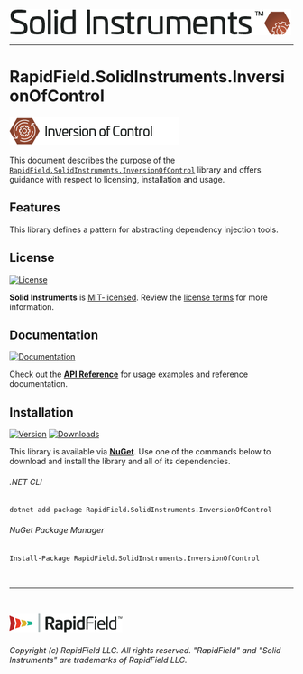 <!--
Copyright (c) RapidField LLC. Licensed under the MIT License. See LICENSE.txt in the project root for license information.
-->

[![Solid Instruments logo](../../SolidInstruments.Logo.Color.Transparent.500w.png)](../../README.md)
- - -

# RapidField.SolidInstruments.InversionOfControl

![Inversion of Control](Label.InversionOfControl.300w.png)

This document describes the purpose of the [`RapidField.SolidInstruments.InversionOfControl`]() library and offers guidance with respect to licensing, installation and usage.

## Features

This library defines a pattern for abstracting dependency injection tools.

## License

[![License](https://img.shields.io/github/license/rapidfield/solid-instruments?style=flat&color=lightseagreen&label=license&logo=open-access&logoColor=lightgrey)](../../LICENSE.txt)

**Solid Instruments** is [MIT-licensed](https://en.wikipedia.org/wiki/MIT_License). Review the [license terms](../../LICENSE.txt) for more information.

## Documentation

[![Documentation](https://img.shields.io/badge/documentation-website-tan?style=flat&logo=buffer&logoColor=lightgrey)](https://www.solidinstruments.com/api/RapidField.SolidInstruments.InversionOfControl.html)

Check out the [**API Reference**](https://www.solidinstruments.com/api/RapidField.SolidInstruments.InversionOfControl.html) for usage examples and reference documentation.

## Installation

[![Version](https://img.shields.io/nuget/vpre/RapidField.SolidInstruments.InversionOfControl?style=flat&color=blue&label=version&logo=nuget&logoColor=lightgrey)](https://www.nuget.org/packages/RapidField.SolidInstruments.InversionOfControl)
[![Downloads](https://img.shields.io/nuget/dt/RapidField.SolidInstruments.InversionOfControl?style=flat&color=blue&logo=nuget&logoColor=lightgrey)](https://www.nuget.org/packages/RapidField.SolidInstruments.InversionOfControl)

This library is available via [**NuGet**](https://docs.microsoft.com/en-us/nuget/quickstart/install-and-use-a-package-in-visual-studio). Use one of the commands below to download and install the library and all of its dependencies.

###### .NET CLI

```shell
dotnet add package RapidField.SolidInstruments.InversionOfControl
```

###### NuGet Package Manager

```shell
Install-Package RapidField.SolidInstruments.InversionOfControl
```

<br />

- - -

<br />

[![RapidField logo](../../RapidField.Logo.Color.Black.Transparent.200w.png)](https://www.rapidfield.com)

###### Copyright (c) RapidField LLC. All rights reserved. "RapidField" and "Solid Instruments" are trademarks of RapidField LLC.